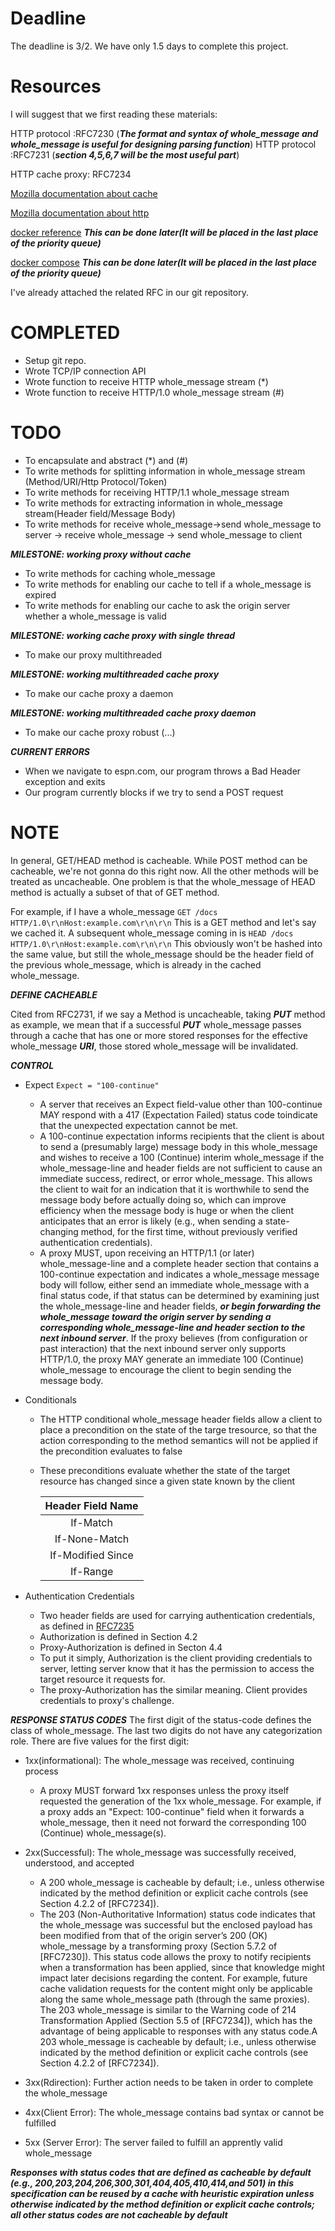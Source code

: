 # Deadline
The deadline is 3/2. We have only 1.5 days to complete this project.

# Resources
I will suggest that we first reading these materials:

HTTP protocol :RFC7230 (***The format and syntax of whole_message and whole_message is useful for designing parsing function***)
HTTP protocol :RFC7231 (***section 4,5,6,7 will be the most useful part***)

HTTP cache proxy: RFC7234

[Mozilla documentation about cache](https://developer.mozilla.org/en-US/docs/Web/HTTP/Caching)

[Mozilla documentation about http](https://developer.mozilla.org/en-US/docs/Web/HTTP/Overview)



[docker reference](https://docs.docker.com/engine/reference/builder/) ***This can be done later(It will be placed in the last place of the priority queue)***

[docker compose](https://docs.docker.com/compose/compose-file/compose-file-v2/) ***This can be done later(It will be placed in the last place of the priority queue)***

I've already attached the related RFC in our git repository.

# COMPLETED
* Setup git repo.
* Wrote TCP/IP connection API
* Wrote function to receive HTTP whole_message stream (*)
* Wrote function to receive HTTP/1.0 whole_message stream (#)

# TODO
* To encapsulate and abstract (*) and (#)
* To write methods for splitting information in whole_message stream (Method/URI/Http Protocol/Token)
* To write methods for receiving HTTP/1.1 whole_message stream
* To write methods for extracting information in whole_message stream(Header field/Message Body)
* To write methods for receive whole_message->send whole_message to server -> receive whole_message -> send whole_message to client

***MILESTONE: working proxy without cache***  
* To write methods for caching whole_message
* To write methods for enabling our cache to tell if a whole_message is expired
* To write methods for enabling our cache to ask the origin server whether a whole_message is valid

***MILESTONE: working cache proxy with single thread***

* To make our proxy multithreaded
 
***MILESTONE: working multithreaded cache proxy***

* To make our cache proxy a daemon

***MILESTONE: working multithreaded cache proxy daemon***

* To make our cache proxy robust (...)

***CURRENT ERRORS***
* When we navigate to espn.com, our program throws a Bad Header exception and exits
* Our program currently blocks if we try to send a POST request


# NOTE
In general, GET/HEAD method is cacheable. While POST method can be cacheable, we're not gonna do this right now. All the other methods will be treated as uncacheable.
One problem is that the whole_message of HEAD method is actually a subset of that of GET method.

For example, if I have a whole_message `GET /docs HTTP/1.0\r\nHost:example.com\r\n\r\n` This is a GET method and let's say we cached it. A subsequent whole_message coming in is
`HEAD /docs HTTP/1.0\r\nHost:example.com\r\n\r\n` This obviously won't be hashed into the same value, but still the whole_message should be the header field of the
previous whole_message, which is already in the cached whole_message.

***DEFINE CACHEABLE***

Cited from RFC2731, if we say a Method is uncacheable, taking ***PUT*** method as example, we mean that if a successful ***PUT*** whole_message passes through a cache that has one or more stored responses for the effective whole_message ***URI***, those stored whole_message will be invalidated.

***CONTROL***
* Expect `Expect = "100-continue"`
    * A server that receives an Expect field-value other than 100-continue MAY respond with a 417 (Expectation Failed) status code toindicate that the unexpected expectation cannot be met.
    * A 100-continue expectation informs recipients that the client is
about to send a (presumably large) message body in this whole_message and
wishes to receive a 100 (Continue) interim whole_message if the
whole_message-line and header fields are not sufficient to cause an
immediate success, redirect, or error whole_message. This allows the
client to wait for an indication that it is worthwhile to send the
message body before actually doing so, which can improve efficiency
when the message body is huge or when the client anticipates that an
error is likely (e.g., when sending a state-changing method, for the
first time, without previously verified authentication credentials).
    * A proxy MUST, upon receiving an HTTP/1.1 (or later) whole_message-line and
a complete header section that contains a 100-continue expectation
and indicates a whole_message message body will follow, either send an
immediate whole_message with a final status code, if that status can be
determined by examining just the whole_message-line and header fields, ***or
begin forwarding the whole_message toward the origin server by sending a corresponding whole_message-line and header section to the next inbound
server***. If the proxy believes (from configuration or past
interaction) that the next inbound server only supports HTTP/1.0, the
proxy MAY generate an immediate 100 (Continue) whole_message to encourage
the client to begin sending the message body.

* Conditionals
    * The HTTP conditional whole_message header fields allow a client to place a precondition on the state of the targe tresource, so that the action corresponding to the method semantics will not be applied if the precondition evaluates to false
    * These preconditions evaluate whether the state of the target resource has changed since a given state known by the client
    

        |Header Field Name |
        |:--------:|
        |If-Match|
        |If-None-Match|
        |If-Modified Since|
        |If-Range|
        
* Authentication Credentials
    * Two header fields are used for carrying authentication credentials, as defined in [RFC7235](https://tools.ietf.org/pdf/rfc7235.pdf)
    * Authorization is defined in Section 4.2
    * Proxy-Authorization is defined in Secton 4.4
    * To put it simply, Authorization is the client providing credentials to server, letting server know that it has the permission to access the target resource it requests for.
    * The proxy-Authorization has the similar meaning. Client provides credentials to proxy's challenge.



***RESPONSE STATUS CODES***
The first digit of the status-code defines the class of whole_message. The last two digits do not have any categorization role. There are five values for the first digit:
* 1xx(informational): The whole_message was received, continuing process
  * A proxy MUST forward 1xx responses unless the proxy itself requested the generation of the 1xx whole_message. For example, if a proxy adds an "Expect: 100-continue" field when it forwards a whole_message, then it need not forward the corresponding 100 (Continue) whole_message(s).
  
* 2xx(Successful): The whole_message was successfully received, understood, and accepted
  * A 200 whole_message is cacheable by default; i.e., unless otherwise
indicated by the method definition or explicit cache controls (see
Section 4.2.2 of [RFC7234]).
  * The 203 (Non-Authoritative Information) status code indicates that the whole_message was successful but the enclosed payload has been modified
from that of the origin server’s 200 (OK) whole_message by a transforming
proxy (Section 5.7.2 of [RFC7230]). This status code allows the
proxy to notify recipients when a transformation has been applied,
since that knowledge might impact later decisions regarding the
content. For example, future cache validation requests for the
content might only be applicable along the same whole_message path (through
the same proxies).
The 203 whole_message is similar to the Warning code of 214 Transformation
Applied (Section 5.5 of [RFC7234]), which has the advantage of being
applicable to responses with any status code.A 203 whole_message is cacheable by default; i.e., unless otherwise
indicated by the method definition or explicit cache controls (see
Section 4.2.2 of [RFC7234]).

* 3xx(Rdirection): Further action needs to be taken in order to complete the whole_message
* 4xx(Client Error): The whole_message contains bad syntax or cannot be fulfilled
* 5xx (Server Error): The server failed to fulfill an apprently valid whole_message

***Responses with status codes that are defined as cacheable by default (e.g., 200,203,204,206,300,301,404,405,410,414,and 501) in this specification can be reused by a cache with heuristic expiration unless otherwise indicated by the method definition or explicit cache controls; all other status codes are not cacheable by default***


